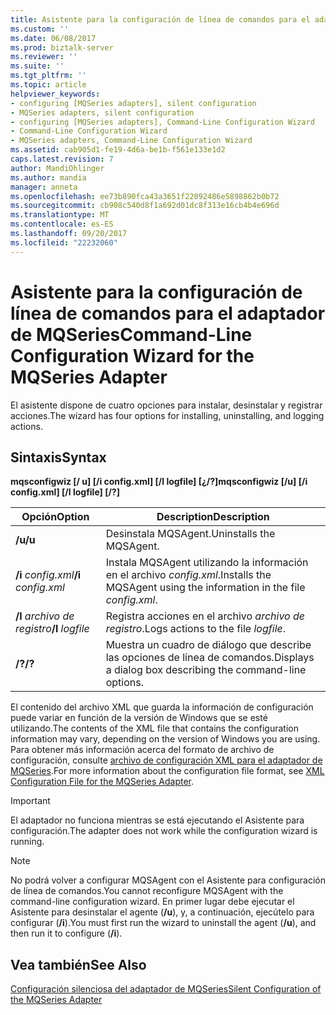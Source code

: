 ```yaml
---
title: Asistente para la configuración de línea de comandos para el adaptador de MQSeries | Documentos de Microsoft
ms.custom: ''
ms.date: 06/08/2017
ms.prod: biztalk-server
ms.reviewer: ''
ms.suite: ''
ms.tgt_pltfrm: ''
ms.topic: article
helpviewer_keywords:
- configuring [MQSeries adapters], silent configuration
- MQSeries adapters, silent configuration
- configuring [MQSeries adapters], Command-Line Configuration Wizard
- Command-Line Configuration Wizard
- MQSeries adapters, Command-Line Configuration Wizard
ms.assetid: cab905d1-fe19-4d6a-be1b-f561e133e1d2
caps.latest.revision: 7
author: MandiOhlinger
ms.author: mandia
manager: anneta
ms.openlocfilehash: ee73b890fca43a3651f22092486e5898862b0b72
ms.sourcegitcommit: cb908c540d8f1a692d01dc8f313e16cb4b4e696d
ms.translationtype: MT
ms.contentlocale: es-ES
ms.lasthandoff: 09/20/2017
ms.locfileid: "22232060"
---
```

# <a name="command-line-configuration-wizard-for-the-mqseries-adapter"></a><span data-ttu-id="0e31f-102">Asistente para la configuración de línea de comandos para el adaptador de MQSeries</span><span class="sxs-lookup"><span data-stu-id="0e31f-102">Command-Line Configuration Wizard for the MQSeries Adapter</span></span>
<span data-ttu-id="0e31f-103">El asistente dispone de cuatro opciones para instalar, desinstalar y registrar acciones.</span><span class="sxs-lookup"><span data-stu-id="0e31f-103">The wizard has four options for installing, uninstalling, and logging actions.</span></span>  
  
## <a name="syntax"></a><span data-ttu-id="0e31f-104">Sintaxis</span><span class="sxs-lookup"><span data-stu-id="0e31f-104">Syntax</span></span>  
 <span data-ttu-id="0e31f-105">**mqsconfigwiz [/ u] [/i config.xml] [/l logfile] [¿/?]**</span><span class="sxs-lookup"><span data-stu-id="0e31f-105">**mqsconfigwiz [/u] [/i config.xml] [/l logfile] [/?]**</span></span>  
  
|<span data-ttu-id="0e31f-106">Opción</span><span class="sxs-lookup"><span data-stu-id="0e31f-106">Option</span></span>|<span data-ttu-id="0e31f-107">Description</span><span class="sxs-lookup"><span data-stu-id="0e31f-107">Description</span></span>|  
|------------|-----------------|  
|<span data-ttu-id="0e31f-108">**/u**</span><span class="sxs-lookup"><span data-stu-id="0e31f-108">**/u**</span></span>|<span data-ttu-id="0e31f-109">Desinstala MQSAgent.</span><span class="sxs-lookup"><span data-stu-id="0e31f-109">Uninstalls the MQSAgent.</span></span>|  
|<span data-ttu-id="0e31f-110">**/i** *config.xml*</span><span class="sxs-lookup"><span data-stu-id="0e31f-110">**/i** *config.xml*</span></span>|<span data-ttu-id="0e31f-111">Instala MQSAgent utilizando la información en el archivo *config.xml*.</span><span class="sxs-lookup"><span data-stu-id="0e31f-111">Installs the MQSAgent using the information in the file *config.xml*.</span></span>|  
|<span data-ttu-id="0e31f-112">**/l** *archivo de registro*</span><span class="sxs-lookup"><span data-stu-id="0e31f-112">**/l** *logfile*</span></span>|<span data-ttu-id="0e31f-113">Registra acciones en el archivo *archivo de registro*.</span><span class="sxs-lookup"><span data-stu-id="0e31f-113">Logs actions to the file *logfile*.</span></span>|  
|<span data-ttu-id="0e31f-114">**/?**</span><span class="sxs-lookup"><span data-stu-id="0e31f-114">**/?**</span></span>|<span data-ttu-id="0e31f-115">Muestra un cuadro de diálogo que describe las opciones de línea de comandos.</span><span class="sxs-lookup"><span data-stu-id="0e31f-115">Displays a dialog box describing the command-line options.</span></span>|  
  
 <span data-ttu-id="0e31f-116">El contenido del archivo XML que guarda la información de configuración puede variar en función de la versión de Windows que se esté utilizando.</span><span class="sxs-lookup"><span data-stu-id="0e31f-116">The contents of the XML file that contains the configuration information may vary, depending on the version of Windows you are using.</span></span> <span data-ttu-id="0e31f-117">Para obtener más información acerca del formato de archivo de configuración, consulte [archivo de configuración XML para el adaptador de MQSeries](../core/xml-configuration-file-for-the-mqseries-adapter.md).</span><span class="sxs-lookup"><span data-stu-id="0e31f-117">For more information about the configuration file format, see [XML Configuration File for the MQSeries Adapter](../core/xml-configuration-file-for-the-mqseries-adapter.md).</span></span>  
  
> [!IMPORTANT]
>  <span data-ttu-id="0e31f-118">El adaptador no funciona mientras se está ejecutando el Asistente para configuración.</span><span class="sxs-lookup"><span data-stu-id="0e31f-118">The adapter does not work while the configuration wizard is running.</span></span>  
  
> [!NOTE]
>  <span data-ttu-id="0e31f-119">No podrá volver a configurar MQSAgent con el Asistente para configuración de línea de comandos.</span><span class="sxs-lookup"><span data-stu-id="0e31f-119">You cannot reconfigure MQSAgent with the command-line configuration wizard.</span></span> <span data-ttu-id="0e31f-120">En primer lugar debe ejecutar el Asistente para desinstalar el agente (**/u**), y, a continuación, ejecútelo para configurar (**/i**).</span><span class="sxs-lookup"><span data-stu-id="0e31f-120">You must first run the wizard to uninstall the agent (**/u**), and then run it to configure (**/i**).</span></span>  
  
## <a name="see-also"></a><span data-ttu-id="0e31f-121">Vea también</span><span class="sxs-lookup"><span data-stu-id="0e31f-121">See Also</span></span>  
 [<span data-ttu-id="0e31f-122">Configuración silenciosa del adaptador de MQSeries</span><span class="sxs-lookup"><span data-stu-id="0e31f-122">Silent Configuration of the MQSeries Adapter</span></span>](../core/silent-configuration-of-the-mqseries-adapter.md)